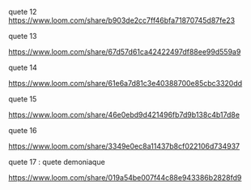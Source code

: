 quete 12
https://www.loom.com/share/b903de2cc7ff46bfa71870745d87fe23

quete 13 

https://www.loom.com/share/67d57d61ca42422497df88ee99d559a9

quete 14 

https://www.loom.com/share/61e6a7d81c3e40388700e85cbc3320dd

quete 15

https://www.loom.com/share/46e0ebd9d421496fb7d9b138c4b17d8e

quete 16

https://www.loom.com/share/3349e0ec8a11437b8cf022106d734937

quete 17 : quete demoniaque

https://www.loom.com/share/019a54be007f44c88e943386b2828fd9

